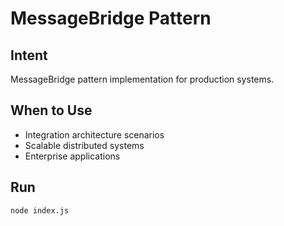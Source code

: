 # MessageBridge Pattern

## Intent
MessageBridge pattern implementation for production systems.

## When to Use
- Integration architecture scenarios
- Scalable distributed systems
- Enterprise applications

## Run
```bash
node index.js
```
